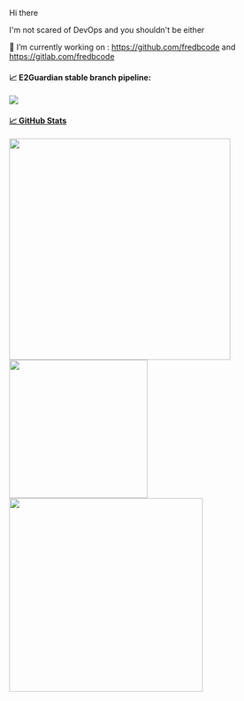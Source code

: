 Hi there

I'm not scared of DevOps and you shouldn't be either

🔭 I’m currently working on : https://github.com/fredbcode and https://gitlab.com/fredbcode

#### &#x1f4c8; E2Guardian stable branch pipeline:
 <a href="https://gitlab.com/fredbcode/e2guardian/-/pipelines"><img src="https://gitlab.com/fredbcode/e2guardian/badges/v5.4/pipeline.svg" aria-hidden="true" class="project-badge"/>


#### &#x1f4c8; GitHub Stats
<a href="https://github.com/fredbcode/fredbcode">
   <img src="https://github-readme-stats.vercel.app/api?username=fredbcode&show_icons=true&line_height=27&count_private=true&title_color=ffffff&text_color=c9cacc&icon_color=2bbc8a&bg_color=1d1f21" width="400px" />
  <img src="https://github-readme-stats.vercel.app/api/top-langs/?username=fredbcode&hide=java,ruby,html&title_color=ffffff&text_color=c9cacc&icon_color=2bbc8a&bg_color=1d1f21" width=250px />
  <img src="https://github-readme-stats.vercel.app/api/pin/?username=e2guardian&repo=e2guardian&title_color=ffffff&text_color=c9cacc&icon_color=2bbc8a&bg_color=1d1f21" width=350px /> </a>

